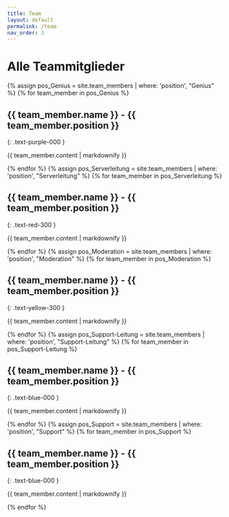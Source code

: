 ```yaml
---
title: Team
layout: default
permalink: /team
nav_order: 3
---
```


# Alle Teammitglieder
{% assign pos_Genius = site.team_members | where: 'position', "Genius" %}
{% for team_member in pos_Genius %}
  <h2>{{ team_member.name }} - {{ team_member.position }}</h2>
  {: .text-purple-000 }
  <p>{{ team_member.content | markdownify }}</p>
{% endfor %}
{% assign pos_Serverleitung = site.team_members | where: 'position', "Serverleitung" %}
{% for team_member in pos_Serverleitung %}
  <h2>{{ team_member.name }} - {{ team_member.position }}</h2>
  {: .text-red-300 }
  <p>{{ team_member.content | markdownify }}</p>
{% endfor %}
{% assign pos_Moderation = site.team_members | where: 'position', "Moderation" %}
{% for team_member in pos_Moderation %}
  <h2>{{ team_member.name }} - {{ team_member.position }}</h2>
  {: .text-yellow-300 }
  <p>{{ team_member.content | markdownify }}</p>
{% endfor %}
{% assign pos_Support-Leitung = site.team_members | where: 'position', "Support-Leitung" %}
{% for team_member in pos_Support-Leitung %}
  <h2>{{ team_member.name }} - {{ team_member.position }}</h2>
  {: .text-blue-000 }
  <p>{{ team_member.content | markdownify }}</p>
{% endfor %}
{% assign pos_Support = site.team_members | where: 'position', "Support" %}
{% for team_member in pos_Support %}
  <h2>{{ team_member.name }} - {{ team_member.position }}</h2>
  {: .text-blue-000 }
  <p>{{ team_member.content | markdownify }}</p>
{% endfor %}
